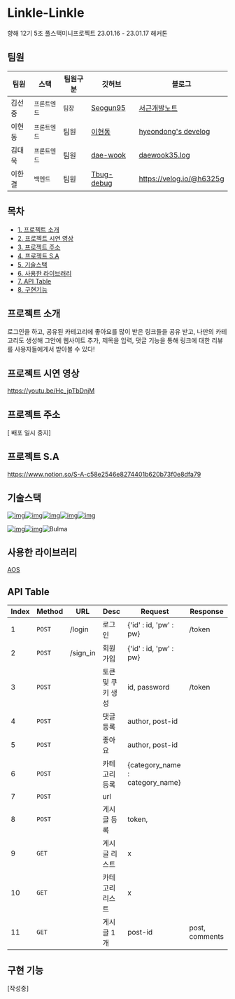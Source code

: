 # Linkle-Linkle

향해 12기 5조 풀스택미니프로젝트 23.01.16 - 23.01.17 해커톤

## 팀원

| 팀원   | 스택         | 팀원구분 | 깃허브                                      | 블로그                                             |
| ------ | ------------ | -------- | ------------------------------------------- | -------------------------------------------------- |
| 김선중 | `프론트엔드` | `팀장`   | [Seogun95](https://github.com/Seogun95)     | [서근개발노트](https://seons-dev.tistory.com/)     |
| 이현동 | `프론트엔드` | 팀원     | [이현동](https://github.com/hdlee0619)      | [hyeondong's develog](https://velog.io/@hdlee0619) |
| 김대욱 | `프론트엔드` | 팀원     | [dae-wook](https://github.com/dae-wook)     | [daewook35.log](https://velog.io/@daewook35)       |
| 이한결 | `백엔드`     | 팀원     | [Tbug-debug](https://github.com/Tbug-debug) | https://velog.io/@h6325g                           |

## 목차

-   [1. 프로젝트 소개](#프로젝트-소개)
-   [2. 프로젝트 시연 영상](#프로젝트-시연-영상)
-   [3. 프로젝트 주소](#프로젝트-주소)
-   [4. 프로젝트 S.A](#프로젝트-sa)
-   [5. 기술스택](#기술스택)
-   [6. 사용한 라이브러리](#사용한-라이브러리)
-   [7. API Table](#API-Table)
-   [8. 구현기능](#구현-기능)

## 프로젝트 소개

로그인을 하고, 공유된 카테고리에 좋아요를 많이 받은 링크들을 공유 받고, 나만의 카테고리도 생성해 그안에 웹사이트 추가, 제목을 입력, 댓글 기능을 통해 링크에 대한 리뷰를 사용자들에게서 받아볼 수 있다!

## 프로젝트 시연 영상

https://youtu.be/Hc_jpTbDnjM

## 프로젝트 주소

[ 배포 일시 중지]

## 프로젝트 S.A

https://www.notion.so/S-A-c58e2546e8274401b620b73f0e8dfa79

## 기술스택

[![img](https://camo.githubusercontent.com/d147c6135f0f61373ceeae9035902f4c70578cb7bebacbf9a629bbfa0c035b0c/68747470733a2f2f696d672e736869656c64732e696f2f62616467652f6a6176617363726970742d4637444631453f7374796c653d666f722d7468652d6261646765266c6f676f3d6a617661736372697074266c6f676f436f6c6f723d626c61636b)](https://camo.githubusercontent.com/d147c6135f0f61373ceeae9035902f4c70578cb7bebacbf9a629bbfa0c035b0c/68747470733a2f2f696d672e736869656c64732e696f2f62616467652f6a6176617363726970742d4637444631453f7374796c653d666f722d7468652d6261646765266c6f676f3d6a617661736372697074266c6f676f436f6c6f723d626c61636b)[![img](https://camo.githubusercontent.com/d1a61dccdba51c4d1ff3306fe00404de9162915d282bade8ef91b992f84ebd35/68747470733a2f2f696d672e736869656c64732e696f2f62616467652f6373732d3135373242363f7374796c653d666f722d7468652d6261646765266c6f676f3d63737333266c6f676f436f6c6f723d7768697465)](https://camo.githubusercontent.com/d1a61dccdba51c4d1ff3306fe00404de9162915d282bade8ef91b992f84ebd35/68747470733a2f2f696d672e736869656c64732e696f2f62616467652f6373732d3135373242363f7374796c653d666f722d7468652d6261646765266c6f676f3d63737333266c6f676f436f6c6f723d7768697465)[![img](https://camo.githubusercontent.com/e6f0ce6b8ea91992107c852e6b014c1bebfdf8edf67f74e1390394e6d2175b5e/68747470733a2f2f696d672e736869656c64732e696f2f62616467652f626f6f7473747261702d3739353242333f7374796c653d666f722d7468652d6261646765266c6f676f3d626f6f747374726170266c6f676f436f6c6f723d7768697465)](https://camo.githubusercontent.com/e6f0ce6b8ea91992107c852e6b014c1bebfdf8edf67f74e1390394e6d2175b5e/68747470733a2f2f696d672e736869656c64732e696f2f62616467652f626f6f7473747261702d3739353242333f7374796c653d666f722d7468652d6261646765266c6f676f3d626f6f747374726170266c6f676f436f6c6f723d7768697465)[![img](https://camo.githubusercontent.com/eb9413689227f409afd6165229fbf16997dc36373cb98b1146e00fbe8e7a7515/68747470733a2f2f696d672e736869656c64732e696f2f62616467652f6a71756572792d3037363941443f7374796c653d666f722d7468652d6261646765266c6f676f3d6a7175657279266c6f676f436f6c6f723d7768697465)](https://camo.githubusercontent.com/eb9413689227f409afd6165229fbf16997dc36373cb98b1146e00fbe8e7a7515/68747470733a2f2f696d672e736869656c64732e696f2f62616467652f6a71756572792d3037363941443f7374796c653d666f722d7468652d6261646765266c6f676f3d6a7175657279266c6f676f436f6c6f723d7768697465)[![img](https://camo.githubusercontent.com/5d8f10d34ebf49b459c6747dff496c18f5100d8fa8229ddbb88ddc0efd494279/68747470733a2f2f696d672e736869656c64732e696f2f62616467652f707974686f6e2d3337373641423f7374796c653d666f722d7468652d6261646765266c6f676f3d707974686f6e266c6f676f436f6c6f723d7768697465)](https://camo.githubusercontent.com/5d8f10d34ebf49b459c6747dff496c18f5100d8fa8229ddbb88ddc0efd494279/68747470733a2f2f696d672e736869656c64732e696f2f62616467652f707974686f6e2d3337373641423f7374796c653d666f722d7468652d6261646765266c6f676f3d707974686f6e266c6f676f436f6c6f723d7768697465)

[![img](https://camo.githubusercontent.com/47e3c28442f4f1914386c4490230c9c0b81d6d7df8a4389a16b98de473fdc771/68747470733a2f2f696d672e736869656c64732e696f2f62616467652f6d6f6e676f44422d3437413234383f7374796c653d666f722d7468652d6261646765266c6f676f3d4d6f6e676f4442266c6f676f436f6c6f723d7768697465)](https://camo.githubusercontent.com/47e3c28442f4f1914386c4490230c9c0b81d6d7df8a4389a16b98de473fdc771/68747470733a2f2f696d672e736869656c64732e696f2f62616467652f6d6f6e676f44422d3437413234383f7374796c653d666f722d7468652d6261646765266c6f676f3d4d6f6e676f4442266c6f676f436f6c6f723d7768697465)[![img](https://camo.githubusercontent.com/b49c4ac135bc370e5ec143125828651bd30ca7c2438741eede58cb7d4bd0f816/68747470733a2f2f696d672e736869656c64732e696f2f62616467652f666c61736b2d3030303030303f7374796c653d666f722d7468652d6261646765266c6f676f3d666c61736b266c6f676f436f6c6f723d7768697465)](https://camo.githubusercontent.com/b49c4ac135bc370e5ec143125828651bd30ca7c2438741eede58cb7d4bd0f816/68747470733a2f2f696d672e736869656c64732e696f2f62616467652f666c61736b2d3030303030303f7374796c653d666f722d7468652d6261646765266c6f676f3d666c61736b266c6f676f436f6c6f723d7768697465)![Bulma](https://img.shields.io/badge/bulma-00D0B1?style=for-the-badge&logo=bulma&logoColor=white)

## 사용한 라이브러리

[AOS](https://michalsnik.github.io/aos/)

## API Table

| Index | Method | URL      | Desc              | Request                         | Response       |
| ----- | ------ | -------- | ----------------- | ------------------------------- | -------------- |
| 1     | `POST` | /login   | 로그인            | {'id' : id, 'pw' : pw}          | /token         |
| 2     | `POST` | /sign_in | 회원가입          | {'id' : id, 'pw' : pw}          |                |
| 3     | `POST` |          | 토큰 및 쿠키 생성 | id, password                    | /token         |
| 4     | `POST` |          | 댓글 등록         | author, post-id                 |                |
| 5     | `POST` |          | 좋아요            | author, post-id                 |                |
| 6     | `POST` |          | 카테고리 등록     | {category_name : category_name} |                |
| 7     | `POST` |          | url               |                                 |                |
| 8     | `POST` |          | 게시글 등록       | token,                          |                |
| 9     | `GET`  |          | 게시글 리스트     | x                               |                |
| 10    | `GET`  |          | 카테고리 리스트   | x                               |                |
| 11    | `GET`  |          | 게시글 1개        | post-id                         | post, comments |

## 구현 기능

[작성중]
